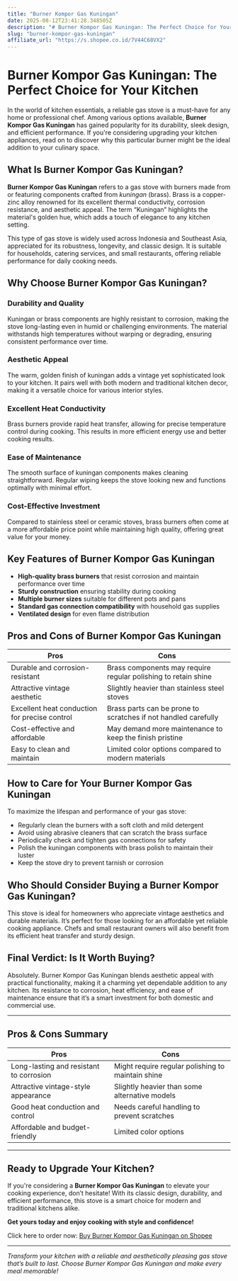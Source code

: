 ```yaml
---
title: "Burner Kompor Gas Kuningan"
date: 2025-08-12T23:41:28.348505Z
description: "# Burner Kompor Gas Kuningan: The Perfect Choice for Your Kitchen..."
slug: "burner-kompor-gas-kuningan"
affiliate_url: "https://s.shopee.co.id/7V44C68VX2"
---
```

# Burner Kompor Gas Kuningan: The Perfect Choice for Your Kitchen

In the world of kitchen essentials, a reliable gas stove is a must-have for any home or professional chef. Among various options available, **Burner Kompor Gas Kuningan** has gained popularity for its durability, sleek design, and efficient performance. If you're considering upgrading your kitchen appliances, read on to discover why this particular burner might be the ideal addition to your culinary space.

## What Is Burner Kompor Gas Kuningan?

**Burner Kompor Gas Kuningan** refers to a gas stove with burners made from or featuring components crafted from *kuningan* (brass). Brass is a copper-zinc alloy renowned for its excellent thermal conductivity, corrosion resistance, and aesthetic appeal. The term “Kuningan” highlights the material's golden hue, which adds a touch of elegance to any kitchen setting.

This type of gas stove is widely used across Indonesia and Southeast Asia, appreciated for its robustness, longevity, and classic design. It is suitable for households, catering services, and small restaurants, offering reliable performance for daily cooking needs.

## Why Choose Burner Kompor Gas Kuningan?

### Durability and Quality

Kuningan or brass components are highly resistant to corrosion, making the stove long-lasting even in humid or challenging environments. The material withstands high temperatures without warping or degrading, ensuring consistent performance over time.

### Aesthetic Appeal

The warm, golden finish of kuningan adds a vintage yet sophisticated look to your kitchen. It pairs well with both modern and traditional kitchen decor, making it a versatile choice for various interior styles.

### Excellent Heat Conductivity

Brass burners provide rapid heat transfer, allowing for precise temperature control during cooking. This results in more efficient energy use and better cooking results.

### Ease of Maintenance

The smooth surface of kuningan components makes cleaning straightforward. Regular wiping keeps the stove looking new and functions optimally with minimal effort.

### Cost-Effective Investment

Compared to stainless steel or ceramic stoves, brass burners often come at a more affordable price point while maintaining high quality, offering great value for your money.

## Key Features of Burner Kompor Gas Kuningan

- **High-quality brass burners** that resist corrosion and maintain performance over time  
- **Sturdy construction** ensuring stability during cooking  
- **Multiple burner sizes** suitable for different pots and pans  
- **Standard gas connection compatibility** with household gas supplies  
- **Ventilated design** for even flame distribution

## Pros and Cons of Burner Kompor Gas Kuningan

| **Pros** | **Cons** |
| --- | --- |
| Durable and corrosion-resistant | Brass components may require regular polishing to retain shine |
| Attractive vintage aesthetic | Slightly heavier than stainless steel stoves |
| Excellent heat conduction for precise control | Brass parts can be prone to scratches if not handled carefully |
| Cost-effective and affordable | May demand more maintenance to keep the finish pristine |
| Easy to clean and maintain | Limited color options compared to modern materials |

## How to Care for Your Burner Kompor Gas Kuningan

To maximize the lifespan and performance of your gas stove:

- Regularly clean the burners with a soft cloth and mild detergent  
- Avoid using abrasive cleaners that can scratch the brass surface  
- Periodically check and tighten gas connections for safety  
- Polish the kuningan components with brass polish to maintain their luster  
- Keep the stove dry to prevent tarnish or corrosion

## Who Should Consider Buying a Burner Kompor Gas Kuningan?

This stove is ideal for homeowners who appreciate vintage aesthetics and durable materials. It’s perfect for those looking for an affordable yet reliable cooking appliance. Chefs and small restaurant owners will also benefit from its efficient heat transfer and sturdy design.

## Final Verdict: Is It Worth Buying?

Absolutely. Burner Kompor Gas Kuningan blends aesthetic appeal with practical functionality, making it a charming yet dependable addition to any kitchen. Its resistance to corrosion, heat efficiency, and ease of maintenance ensure that it’s a smart investment for both domestic and commercial use.

---

## Pros & Cons Summary

| **Pros** | **Cons** |
| --- | --- |
| Long-lasting and resistant to corrosion | Might require regular polishing to maintain shine |
| Attractive vintage-style appearance | Slightly heavier than some alternative models |
| Good heat conduction and control | Needs careful handling to prevent scratches |
| Affordable and budget-friendly | Limited color options |

---

## Ready to Upgrade Your Kitchen?

If you're considering a **Burner Kompor Gas Kuningan** to elevate your cooking experience, don’t hesitate! With its classic design, durability, and efficient performance, this stove is a smart choice for modern and traditional kitchens alike. 

**Get yours today and enjoy cooking with style and confidence!**

Click here to order now: [Buy Burner Kompor Gas Kuningan on Shopee](https://s.shopee.co.id/7V44C68VX2)

---

*Transform your kitchen with a reliable and aesthetically pleasing gas stove that’s built to last. Choose Burner Kompor Gas Kuningan and make every meal memorable!*